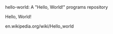 hello-world: A "Hello, World!" programs repository

Hello, World!

en.wikipedia.org/wiki/Hello_world
